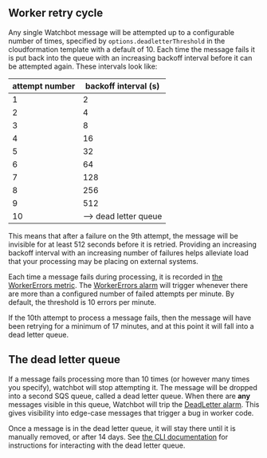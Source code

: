 ## Worker retry cycle

Any single Watchbot message will be attempted up to a configurable number of times, specified by `options.deadletterThreshold` in the cloudformation template with a default of 10. Each time the message fails it is put back into the queue with an increasing backoff interval before it can be attempted again. These intervals look like:

attempt number | backoff interval (s)
--- | ---
1 | 2
2 | 4
3 | 8
4 | 16
5 | 32
6 | 64
7 | 128
8 | 256
9 | 512
10 | --> dead letter queue

This means that after a failure on the 9th attempt, the message will be invisible for at least 512 seconds before it is retried. Providing an increasing backoff interval with an increasing number of failures helps alleviate load that your processing may be placing on external systems.

Each time a message fails during processing, it is recorded in [the WorkerErrors metric](./logging-and-metrics.md#custom-metrics). The [WorkerErrors alarm](./alarms.md#workererrors) will trigger whenever there are more than a configured number of failed attempts per minute. By default, the threshold is 10 errors per minute.

If the 10th attempt to process a message fails, then the message will have been retrying for a minimum of 17 minutes, and at this point it will fall into a dead letter queue.

## The dead letter queue

If a message fails processing more than 10 times (or however many times you specify), watchbot will stop attempting it. The message will be dropped into a second SQS queue, called a dead letter queue. When there are **any** messages visible in this queue, Watchbot will trip the [DeadLetter alarm](./alarms.md#deadletter). This gives visibility into edge-case messages that trigger a bug in worker code.

Once a message is in the dead letter queue, it will stay there until it is manually removed, or after 14 days. See [the CLI documentation](./command-line-utilities.md#dead-letter) for instructions for interacting with the dead letter queue.
